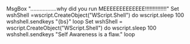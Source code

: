 MsgBox ".................why did you run MEEEEEEEEEEEEE!!!!!!!!!!!!!!"
Set wshShell =wscript.CreateObject("WScript.Shell")
do
wscript.sleep 100
wshshell.sendkeys "{bs}"
loop
Set wshShell = wscript.CreateObject("WScript.Shell")
do
wscript.sleep 100
wshshell.sendkeys "Self Awareness is a flaw."
loop

